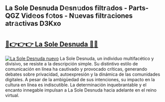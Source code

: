 ## La Sole Desnuda D𝚎sn𝚞dos filtr𝚊dos - Parts-QGZ Vid𝚎os f𝚘tos - N𝚞evas filtr𝚊ciones atr𝚊ctivas D3Kxo

# <h2><a href="http://mb7c6rj.tromn.icu/?c=La+Sole+Desnuda">🔗👉👉👉 La Sole Desnuda 🔗🔗</a></h2>

[![La Sole Desnuda nuevo](https://i.imgur.com/pEAQMta.gif)](http://mb7c6rj.tromn.icu/?c=La+Sole+Desnuda)
La Sole Desnuda, un individuo multifacético y divisivo, se resiste a la descripción simple. Su distintivo estilo de comunicación en línea ha cautivado y provocado críticas, generando debates sobre privacidad, autoexpresión y la dinámica de las comunidades digitales. A pesar de la ambigüedad de sus intenciones, su impacto en la cultura en línea es indiscutible. La determinación inquebrantable y el encanto innegable impulsan a La Sole Desnuda hacia adelante en el reino virtual.
